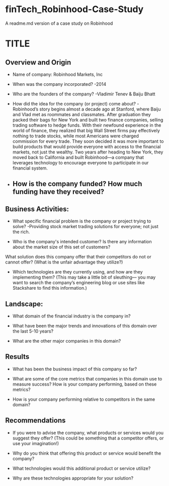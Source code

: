 # finTech_Robinhood-Case-Study
A readme.md version of a case study on Robinhood


# TITLE

## Overview and Origin

* Name of company: Robinhood Markets, Inc

* When was the company incorporated?
    -2014

* Who are the founders of the company?
    -Vladimir Tenev & ‎Baiju Bhatt

* How did the idea for the company (or project) come about?
    -Robinhood’s story begins almost a decade ago at Stanford, where Baiju and Vlad met as roommates and classmates. After graduation they packed their bags for New York and built two finance companies, selling trading software to hedge funds. With their newfound experience in the world of finance, they realized that big Wall Street firms pay effectively nothing to trade stocks, while most Americans were charged commission for every trade. They soon decided it was more important to build products that would provide everyone with access to the financial markets, not just the wealthy. Two years after heading to New York, they moved back to California and built Robinhood—a company that leverages technology to encourage everyone to participate in our financial system.

* How is the company funded? How much funding have they received?
    -


## Business Activities:

* What specific financial problem is the company or project trying to solve?
    -Providing stock market trading solutions for everyone; not just the rich.

* Who is the company's intended customer?  Is there any information about the market size of this set of customers?
    
What solution does this company offer that their competitors do not or cannot offer? (What is the unfair advantage they utilize?)

* Which technologies are they currently using, and how are they implementing them? (This may take a little bit of sleuthing–– you may want to search the company’s engineering blog or use sites like Stackshare to find this information.)


## Landscape:

* What domain of the financial industry is the company in?

* What have been the major trends and innovations of this domain over the last 5-10 years?

* What are the other major companies in this domain?


## Results

* What has been the business impact of this company so far?

* What are some of the core metrics that companies in this domain use to measure success? How is your company performing, based on these metrics?

* How is your company performing relative to competitors in the same domain?


## Recommendations

* If you were to advise the company, what products or services would you suggest they offer? (This could be something that a competitor offers, or use your imagination!)

* Why do you think that offering this product or service would benefit the company?

* What technologies would this additional product or service utilize?

* Why are these technologies appropriate for your solution?